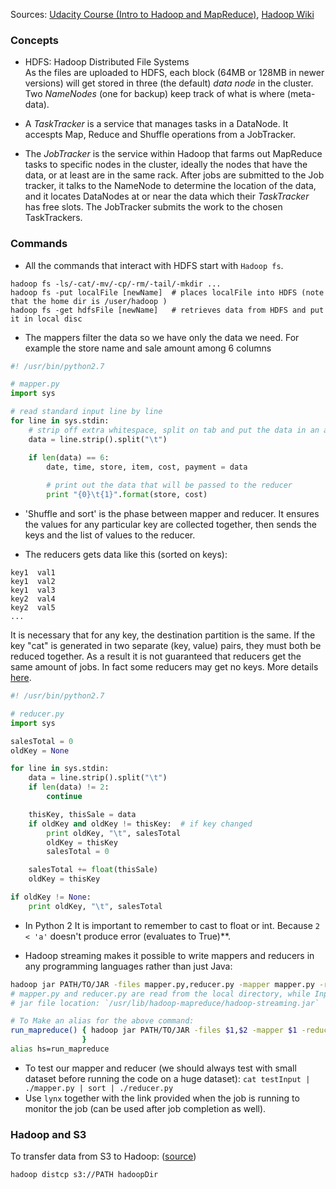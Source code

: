 Sources: [Udacity Course (Intro to Hadoop and MapReduce)](https://classroom.udacity.com/courses/ud617), [Hadoop Wiki](https://wiki.apache.org/hadoop/)  

### Concepts ###

- HDFS: Hadoop Distributed File Systems  
As the files are uploaded to HDFS, each block (64MB or 128MB in newer versions) will get stored in three (the default) *data node* in the cluster. Two *NameNodes* (one for backup) keep track of what is where (meta-data).

- A *TaskTracker* is a service that manages tasks in a DataNode. It accespts Map, Reduce and Shuffle operations from a JobTracker.

- The *JobTracker* is the service within Hadoop that farms out MapReduce tasks to specific nodes in the cluster, ideally the nodes that have the data, or at least are in the same rack. After jobs are submitted to the Job tracker, it talks to the NameNode to determine the location of the data, and it locates DataNodes at or near the data which their *TaskTracker* has free slots. The JobTracker submits the work to the chosen TaskTrackers.

### Commands ###
- All the commands that interact with HDFS start with `Hadoop fs`.  
````
hadoop fs -ls/-cat/-mv/-cp/-rm/-tail/-mkdir ...
hadoop fs -put localFile [newName]  # places localFile into HDFS (note that the home dir is /user/hadoop )
hadoop fs -get hdfsFile [newName]   # retrieves data from HDFS and put it in local disc

````

- The mappers filter the data so we have only the data we need. For example the store name and sale amount among 6 columns
````Python
#! /usr/bin/python2.7

# mapper.py
import sys

# read standard input line by line
for line in sys.stdin:
    # strip off extra whitespace, split on tab and put the data in an array
    data = line.strip().split("\t")

    if len(data) == 6:
        date, time, store, item, cost, payment = data
        
        # print out the data that will be passed to the reducer
        print "{0}\t{1}".format(store, cost)
````

- 'Shuffle and sort' is the phase between mapper and reducer. 
It ensures the values for any particular key are collected together, then sends the keys and the list of values to the reducer.

- The reducers gets data like this (sorted on keys):
````
key1  val1
key1  val2  
key1  val3  
key2  val4  
key2  val5
...
````  
It is necessary that for any key, the destination partition is the same. If the key "cat" is generated in two separate (key, value) pairs, they must both be reduced together.  As a result it is not guaranteed that reducers get the same amount of jobs. In fact some reducers may get no keys. More details [here](https://developer.yahoo.com/hadoop/tutorial/module5.html#partitioning).
 
````Python
#! /usr/bin/python2.7

# reducer.py
import sys

salesTotal = 0
oldKey = None

for line in sys.stdin:
    data = line.strip().split("\t")
    if len(data) != 2:
        continue

    thisKey, thisSale = data
    if oldKey and oldKey != thisKey:  # if key changed
        print oldKey, "\t", salesTotal
        oldKey = thisKey
        salesTotal = 0

    salesTotal += float(thisSale)
    oldKey = thisKey

if oldKey != None:
    print oldKey, "\t", salesTotal

````
* In Python 2 It is important to remember to cast to float or int. Because `2 < 'a'` doesn't produce error (evaluates to True)**.

- Hadoop streaming makes it possible to write mappers and reducers in any programming languages rather than just Java:  
````BASH
hadoop jar PATH/TO/JAR -files mapper.py,reducer.py -mapper mapper.py -reducer reducer.py  -input InputDir -output OutputDirName
# mapper.py and reducer.py are read from the local directory, while InputDir is read from HDFS. Output directory will be created in HDFS after the programs execution.
# jar file location: `/usr/lib/hadoop-mapreduce/hadoop-streaming.jar`

# To Make an alias for the above command:
run_mapreduce() { hadoop jar PATH/TO/JAR -files $1,$2 -mapper $1 -reducer $2 -input $3 -output $4 
                }
alias hs=run_mapreduce
````



- To test our mapper and reducer (we should always test with small dataset before running the code on a huge dataset):
````cat testInput | ./mapper.py | sort | ./reducer.py````
- Use `lynx` together with the link provided when the job is running to monitor the job (can be used after job completion as well).

### Hadoop and S3 ###
To transfer data from S3 to Hadoop: ([source](https://hortonworks.github.io/hdp-aws/s3-copy-data/index.html))
````
hadoop distcp s3://PATH hadoopDir
````
